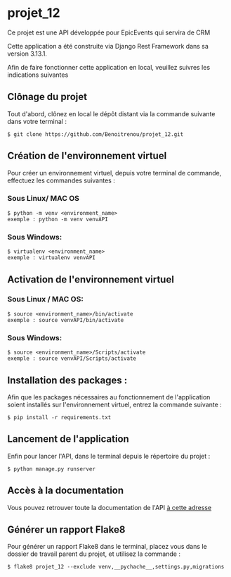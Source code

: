 # projet_12

Ce projet est une API développée pour EpicEvents qui servira de CRM

Cette application a été construite via Django Rest Framework dans sa version 3.13.1.

Afin de faire fonctionner cette application en local, veuillez suivres les indications suivantes

## Clônage du projet

Tout d'abord, clônez en local le dépôt distant via la commande suivante dans votre terminal :

    $ git clone https://github.com/Benoitrenou/projet_12.git

## Création de l'environnement virtuel

Pour créer un environnement virtuel, depuis votre terminal de commande, effectuez les commandes suivantes :

### Sous Linux/ MAC OS

    $ python -m venv <environment_name>
    exemple : python -m venv venvAPI
    
### Sous Windows:
    
    $ virtualenv <environment_name>
    exemple : virtualenv venvAPI 
    
## Activation de l'environnement virtuel 

### Sous Linux / MAC OS:

    $ source <environment_name>/bin/activate
    exemple : source venvAPI/bin/activate
   
### Sous Windows:

    $ source <environment_name>/Scripts/activate
    exemple : source venvAPI/Scripts/activate
    
## Installation des packages : 

Afin que les packages nécessaires au fonctionnement de l'application soient installés sur l'environnement virtuel, entrez la commande suivante :

    $ pip install -r requirements.txt

## Lancement de l'application

Enfin pour lancer l'API, dans le terminal depuis le répertoire du projet :

    $ python manage.py runserver
    
## Accès à la documentation

Vous pouvez retrouver toute la documentation de l'API [à cette adresse](https://documenter.getpostman.com/view/17414272/UVknsb7L)

## Générer un rapport Flake8

Pour générer un rapport Flake8 dans le terminal, placez vous dans le dossier de travail parent du projet, et utilisez la commande :

    $ flake8 projet_12 --exclude venv,__pychache__,settings.py,migrations
